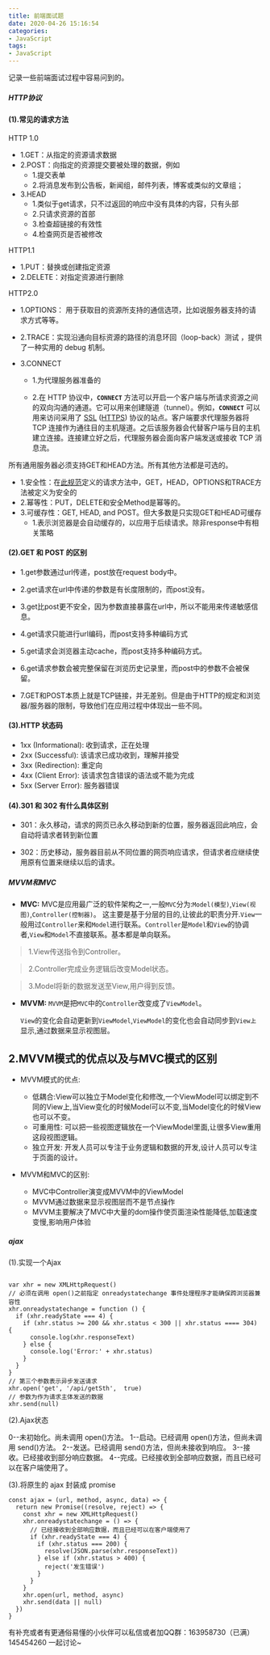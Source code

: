 ```yaml
---
title: 前端面试题
date: 2020-04-26 15:16:54
categories:
- JavaScript
tags:
- JavaScript
---
```

记录一些前端面试过程中容易问到的。
<!-- more -->
##### HTTP协议
#### (1).常见的请求方法

HTTP 1.0

*   1.GET：从指定的资源请求数据
*   2.POST：向指定的资源提交要被处理的数据，例如
    *   1.提交表单
    *   2.将消息发布到公告板，新闻组，邮件列表，博客或类似的文章组；
*   3.HEAD
    *   1.类似于get请求，只不过返回的响应中没有具体的内容，只有头部
    *   2.只请求资源的首部
    *   3.检查超链接的有效性
    *   4.检查网页是否被修改

HTTP1.1

*   1.PUT：替换或创建指定资源
*   2.DELETE：对指定资源进行删除

HTTP2.0

*   1.OPTIONS： 用于获取目的资源所支持的通信选项，比如说服务器支持的请求方式等等。

*   2.TRACE：实现沿通向目标资源的路径的消息环回（loop-back）测试 ，提供了一种实用的 debug 机制。

*   3.CONNECT

    *   1.为代理服务器准备的

    *   2.在 HTTP 协议中，**`CONNECT`** 方法可以开启一个客户端与所请求资源之间的双向沟通的通道。它可以用来创建隧道（tunnel）。例如，**`CONNECT`** 可以用来访问采用了 [SSL](https://developer.mozilla.org/en-US/docs/Glossary/SSL) ([HTTPS](https://developer.mozilla.org/zh-CN/docs/Glossary/https)) 协议的站点。客户端要求代理服务器将 TCP 连接作为通往目的主机隧道。之后该服务器会代替客户端与目的主机建立连接。连接建立好之后，代理服务器会面向客户端发送或接收 TCP 消息流。

所有通用服务器必须支持GET和HEAD方法。所有其他方法都是可选的。

*   1.安全性：在[此规范](https://tools.ietf.org/html/rfc7231#section-4.1)定义的请求方法中，GET，HEAD，OPTIONS和TRACE方法被定义为安全的
*   2.幂等性：PUT，DELETE和安全Method是幂等的。
*   3.可缓存性：GET, HEAD, and POST。但大多数是只实现GET和HEAD可缓存
    *   1.表示浏览器是会自动缓存的，以应用于后续请求。除非response中有相关策略

#### (2).GET 和 POST 的区别

*   1.get参数通过url传递，post放在request body中。

*   2.get请求在url中传递的参数是有长度限制的，而post没有。

*   3.get比post更不安全，因为参数直接暴露在url中，所以不能用来传递敏感信息。

*   4.get请求只能进行url编码，而post支持多种编码方式

*   5.get请求会浏览器主动cache，而post支持多种编码方式。

*   6.get请求参数会被完整保留在浏览历史记录里，而post中的参数不会被保留。

*   7.GET和POST本质上就是TCP链接，并无差别。但是由于HTTP的规定和浏览器/服务器的限制，导致他们在应用过程中体现出一些不同。

#### (3).HTTP 状态码

*   1xx (Informational): 收到请求，正在处理
*   2xx (Successful): 该请求已成功收到，理解并接受
*   3xx (Redirection): 重定向
*   4xx (Client Error): 该请求包含错误的语法或不能为完成
*   5xx (Server Error): 服务器错误

#### (4).301 和 302 有什么具体区别

*   301：永久移动，请求的网页已永久移动到新的位置，服务器返回此响应，会自动将请求者转到新位置

*   302：历史移动，服务器目前从不同位置的网页响应请求，但请求者应继续使用原有位置来继续以后的请求。

##### MVVM和MVC
*   **MVC:** MVC是应用最广泛的软件架构之一,一般`MVC`分为:`Model(模型)`,`View(视图)`,`Controller(控制器)`。 这主要是基于分层的目的,让彼此的职责分开.`View`一般用过`Controller`来和`Model`进行联系。`Controller`是`Model`和`View`的协调者,`View`和`Model`不直接联系。基本都是单向联系。
> 1.View传送指令到Controller。

> 2.Controller完成业务逻辑后改变Model状态。

> 3.Model将新的数据发送至View,用户得到反馈。

*   **MVVM:** `MVVM`是把`MVC`中的`Controller`改变成了`ViewModel`。

    `View`的变化会自动更新到`ViewModel`,`ViewModel`的变化也会自动同步到`View上`显示,通过数据来显示视图层。

## 2.MVVM模式的优点以及与MVC模式的区别

*   MVVM模式的优点:

    *   低耦合:View可以独立于Model变化和修改,一个ViewModel可以绑定到不同的View上,当View变化的时候Model可以不变,当Model变化的时候View也可以不变。
    *   可重用性: 可以把一些视图逻辑放在一个ViewModel里面,让很多View重用这段视图逻辑。
    *   独立开发: 开发人员可以专注于业务逻辑和数据的开发,设计人员可以专注于页面的设计。
*   MVVM和MVC的区别:

    *   MVC中Controller演变成MVVM中的ViewModel
    *   MVVM通过数据来显示视图层而不是节点操作
    *   MVVM主要解决了MVC中大量的dom操作使页面渲染性能降低,加载速度变慢,影响用户体验

##### ajax
(1).实现一个Ajax
```

var xhr = new XMLHttpRequest()
// 必须在调用 open()之前指定 onreadystatechange 事件处理程序才能确保跨浏览器兼容性
xhr.onreadystatechange = function () {
  if (xhr.readyState === 4) {
    if (xhr.status >= 200 && xhr.status < 300 || xhr.status ==== 304) {
      console.log(xhr.responseText)
    } else {
      console.log('Error:' + xhr.status)
    }
  }
}
// 第三个参数表示异步发送请求
xhr.open('get', '/api/getSth',  true)
// 参数为作为请求主体发送的数据
xhr.send(null)
```
(2).Ajax状态

0--未初始化。尚未调用 open()方法。
1--启动。已经调用 open()方法，但尚未调用 send()方法。
2--发送。已经调用 send()方法，但尚未接收到响应。
3--接收。已经接收到部分响应数据。
4--完成。已经接收到全部响应数据，而且已经可以在客户端使用了。

(3).将原生的 ajax 封装成 promise
```
const ajax = (url, method, async, data) => {
  return new Promise((resolve, reject) => {
    const xhr = new XMLHttpRequest()
    xhr.onreadystatechange = () => {
      // 已经接收到全部响应数据，而且已经可以在客户端使用了
      if (xhr.readyState === 4) {
        if (xhr.status === 200) {
          resolve(JSON.parse(xhr.responseText))
        } else if (xhr.status > 400) {
          reject('发生错误')
        }
      }
    }
    xhr.open(url, method, async)
    xhr.send(data || null)
  })
}
```
有补充或者有更通俗易懂的小伙伴可以私信或者加QQ群：163958730（已满） 145454260 一起讨论~
